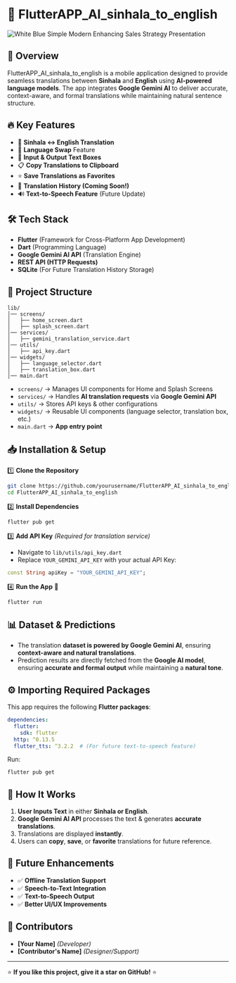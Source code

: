 # 📌 FlutterAPP_AI_sinhala_to_english

![White Blue Simple Modern Enhancing Sales Strategy Presentation](https://github.com/user-attachments/assets/517a5e46-9b6d-47f9-9bcb-2fb01af5b9a6)

## 🌟 Overview
FlutterAPP_AI_sinhala_to_english is a mobile application designed to provide seamless translations between **Sinhala** and **English** using **AI-powered language models**. The app integrates **Google Gemini AI** to deliver accurate, context-aware, and formal translations while maintaining natural sentence structure.

## 🔥 Key Features
- 🎯 **Sinhala ↔ English Translation**
- 🔄 **Language Swap** Feature
- 📝 **Input & Output Text Boxes**
- 📋 **Copy Translations to Clipboard**
- ⭐ **Save Translations as Favorites**
- 📖 **Translation History (Coming Soon!)**
- 🔊 **Text-to-Speech Feature** (Future Update)

## 🛠️ Tech Stack
- **Flutter** (Framework for Cross-Platform App Development)
- **Dart** (Programming Language)
- **Google Gemini AI API** (Translation Engine)
- **REST API (HTTP Requests)**
- **SQLite** (For Future Translation History Storage)

## 📂 Project Structure
```
lib/
│── screens/
│   ├── home_screen.dart
│   ├── splash_screen.dart
│── services/
│   ├── gemini_translation_service.dart
│── utils/
│   ├── api_key.dart
│── widgets/
│   ├── language_selector.dart
│   ├── translation_box.dart
│── main.dart
```
- `screens/` → Manages UI components for Home and Splash Screens
- `services/` → Handles **AI translation requests** via **Google Gemini API**
- `utils/` → Stores API keys & other configurations
- `widgets/` → Reusable UI components (language selector, translation box, etc.)
- `main.dart` → **App entry point**

## 📥 Installation & Setup
1️⃣ **Clone the Repository**
```bash
git clone https://github.com/yourusername/FlutterAPP_AI_sinhala_to_english.git
cd FlutterAPP_AI_sinhala_to_english
```

2️⃣ **Install Dependencies**
```bash
flutter pub get
```

3️⃣ **Add API Key** *(Required for translation service)*
- Navigate to `lib/utils/api_key.dart`
- Replace `YOUR_GEMINI_API_KEY` with your actual API Key:
```dart
const String apiKey = "YOUR_GEMINI_API_KEY";
```

4️⃣ **Run the App** 🚀
```bash
flutter run
```

## 📊 Dataset & Predictions
- The translation **dataset is powered by Google Gemini AI**, ensuring **context-aware and natural translations**.
- Prediction results are directly fetched from the **Google AI model**, ensuring **accurate and formal output** while maintaining a **natural tone**.

## ⚙️ Importing Required Packages
This app requires the following **Flutter packages**:
```yaml
dependencies:
  flutter:
    sdk: flutter
  http: ^0.13.5
  flutter_tts: ^3.2.2  # (For future text-to-speech feature)
```
Run:
```bash
flutter pub get
```

## 📝 How It Works
1. **User Inputs Text** in either **Sinhala or English**.
2. **Google Gemini AI API** processes the text & generates **accurate translations**.
3. Translations are displayed **instantly**.
4. Users can **copy**, **save**, or **favorite** translations for future reference.

## 📌 Future Enhancements
- ✅ **Offline Translation Support**
- ✅ **Speech-to-Text Integration**
- ✅ **Text-to-Speech Output**
- ✅ **Better UI/UX Improvements**

## 🤝 Contributors
- **[Your Name]** *(Developer)*
- **[Contributor's Name]** *(Designer/Support)*

---
⭐ **If you like this project, give it a star on GitHub!** ⭐

